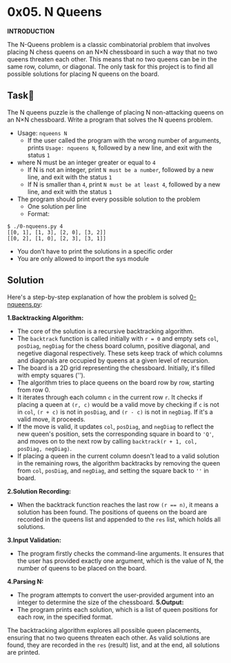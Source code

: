 # 0x05. N Queens

**INTRODUCTION**

The N-Queens problem is a classic combinatorial problem that involves placing N chess queens on an N×N chessboard in such a way that no two queens threaten each other. This means that no two queens can be in the same row, column, or diagonal. The only task for this project is to find all possible solutions for placing N queens on the board.

## Task:page_with_curl:

The N queens puzzle is the challenge of placing N non-attacking queens on an N×N chessboard. Write a program that solves the N queens problem.

- Usage: `nqueens N`
  - If the user called the program with the wrong number of arguments, prints `Usage: nqueens N`, followed by a new line, and exit with the status `1`
- where N must be an integer greater or equal to `4`
  - If N is not an integer, print `N must be a number`, followed by a new line, and exit with the status `1`
  - If N is smaller than `4`, print `N must be at least 4`, followed by a new line, and exit with the status `1`
- The program should print every possible solution to the problem
  - One solution per line
  - Format:
```
$ ./0-nqueens.py 4
[[0, 1], [1, 3], [2, 0], [3, 2]]
[[0, 2], [1, 0], [2, 3], [3, 1]]
```

  - You don’t have to print the solutions in a specific order
- You are only allowed to import the sys module

## Solution
Here's a step-by-step explanation of how the problem is solved [0-nqueens.py](./0-nqueens.py):

**1.Backtracking Algorithm:**
  - The core of the solution is a recursive backtracking algorithm.
  - The `backtrack` function is called initially with `r = 0` and empty sets `col`, `posDiag`, `negDiag` for the chess board column, positive diagonal, and negetive diagonal respectively. These sets keep track of which columns and diagonals are occupied by queens at a given level of recursion.
  - The board is a 2D grid representing the chessboard. Initially, it's filled with empty squares ('').
  - The algorithm tries to place queens on the board row by row, starting from row 0.
  - It iterates through each column `c` in the current row `r`. It checks if placing a queen at `(r, c)` would be a valid move by checking if `c` is not in `col`, `(r + c)` is not in `posDiag`, and `(r - c)` is not in `negDiag`. If it's a valid move, it proceeds.
  - If the move is valid, it updates `col`, `posDiag`, and `negDiag` to reflect the new queen's position, sets the corresponding square in board to `'Q'`, and moves on to the next row by calling `backtrack(r + 1, col, posDiag, negDiag)`.
  - If placing a queen in the current column doesn't lead to a valid solution in the remaining rows, the algorithm backtracks by removing the queen from `col`, `posDiag`, and `negDiag`, and setting the square back to `''` in board.

**2.Solution Recording:**
  - When the backtrack function reaches the last row `(r == n)`, it means a solution has been found. The positions of queens on the board are recorded in the queens list and appended to the `res` list, which holds all solutions.

**3.Input Validation:**
  - The program firstly checks the command-line arguments. It ensures that the user has provided exactly one argument, which is the value of N, the number of queens to be placed on the board.

**4.Parsing N:**
  - The program attempts to convert the user-provided argument into an integer to determine the size of the chessboard.
**5.Output:**
  - The program prints each solution, which is a list of queen positions for each row, in the specified format. 

The backtracking algorithm explores all possible queen placements, ensuring that no two queens threaten each other. As valid solutions are found, they are recorded in the `res` (result) list, and at the end, all solutions are printed.
